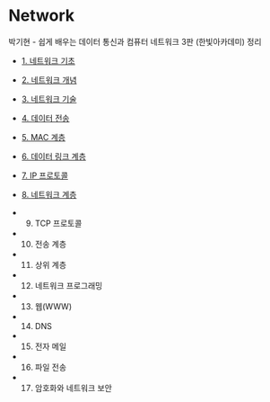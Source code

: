 # Network

박기현 - 쉽게 배우는 데이터 통신과 컴퓨터 네트워크 3판 (한빛아카데미) 정리

- [1. 네트워크 기초](./01%20%EB%84%A4%ED%8A%B8%EC%9B%8C%ED%81%AC%20%EA%B8%B0%EC%B4%88.md)


- [2. 네트워크 개념](./02%20%EB%84%A4%ED%8A%B8%EC%9B%8C%ED%81%AC%20%EA%B0%9C%EB%85%90.md)
- [3. 네트워크 기술](./03%20%EB%84%A4%ED%8A%B8%EC%9B%8C%ED%81%AC%20%EA%B8%B0%EC%88%A0.md)
- [4. 데이터 전송](./04%20%EB%8D%B0%EC%9D%B4%ED%84%B0%20%EC%A0%84%EC%86%A1.md)
- [5. MAC 계층](./05%20MAC%20%EA%B3%84%EC%B8%B5.md)
- [6. 데이터 링크 계층](./06%20%EB%8D%B0%EC%9D%B4%ED%84%B0%20%EB%A7%81%ED%81%AC%20%EA%B3%84%EC%B8%B5.md)
- [7. IP 프로토콜](./07%20IP%20%ED%94%84%EB%A1%9C%ED%86%A0%EC%BD%9C.md)
- [8. 네트워크 계층](./08%20%EB%84%A4%ED%8A%B8%EC%9B%8C%ED%81%AC%20%EA%B3%84%EC%B8%B5.md)
- 9. TCP 프로토콜
- 10. 전송 계층
- 11. 상위 계층
- 12. 네트워크 프로그래밍
- 13. 웹(WWW)
- 14. DNS
- 15. 전자 메일
- 16. 파일 전송
- 17. 암호화와 네트워크 보안